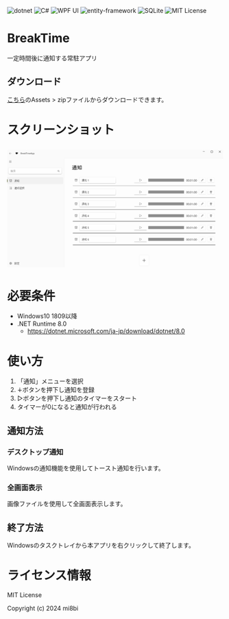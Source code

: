![dotnet](https://img.shields.io/badge/WPF-8.0-512BD4?logo=.net)
![C#](https://img.shields.io/badge/c%23-239120)
![WPF UI](https://img.shields.io/badge/WPF%20UI-blue?link=https%3A%2F%2Fwpfui.lepo.co%2Findex.html)
![entity-framework](https://img.shields.io/badge/entity--framework-blue?link=https%3A%2F%2Flearn.microsoft.com%2Fja-jp%2Fef%2F)
![SQLite](https://img.shields.io/badge/SQLite-07405e?logo=sqlite)
![MIT License](https://img.shields.io/badge/License-MIT-blue.svg)

# BreakTime
一定時間後に通知する常駐アプリ

## ダウンロード
[こちら](https://github.com/mi8bi/BreakTime/releases/latest)のAssets > zipファイルからダウンロードできます。

# スクリーンショット

## ![notify](screenshots/notify.png)

# 必要条件

  - Windows10 1809以降
  - .NET Runtime 8.0
    - https://dotnet.microsoft.com/ja-jp/download/dotnet/8.0 
  
# 使い方

1. 「通知」メニューを選択
2. ∔ボタンを押下し通知を登録    
3. ▷ボタンを押下し通知のタイマーをスタート
4. タイマーが0になると通知が行われる

## 通知方法

### デスクトップ通知
Windowsの通知機能を使用してトースト通知を行います。   

### 全画面表示
画像ファイルを使用して全画面表示します。    

## 終了方法
Windowsのタスクトレイから本アプリを右クリックして終了します。

# ライセンス情報
MIT License

Copyright (c) 2024 mi8bi
